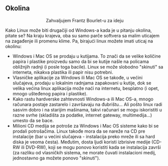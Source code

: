 <?php require("../../entete.php"); ?> <?php require("../../base.php"); ?> <?php require("../../fonctions.php"); ?>

<div id="corps">

<h2>Okolina</h2>

<p align="center">Zahvaljujem Frantz Bourlet-u za ideju</p>

<p>Kako Linux može biti drugačiji od Windows-a kada je u pitanju 
okolina, pitate se? Na kraju krajeva, oba su samo parče softvera sa 
malim uticajem na zagađenje ili promenu klime. Pa, birajući linux možete 
imati uticaj na okolinu:</p>

<ul>

<li>Windows i Mac OS se prodaju u kutijama. To znači da se velike 
količine papira i plastike proizvedu samo da bi se kutije našle na 
policama obližnjih radnji (i posle toga bacile). Linux se može slobodno 
"skinuti" sa interneta, nikakva plastika ili papir nisu potrebni.</li>

<li>Vlasničke aplikacije za Windows ili Mac OS se takođe, u većini 
slučajeva, prodaju u lokalnim radnjama zapakovani u kutije, dok se 
velika većina linux aplikacija može naći na internetu, besplatno (i 
opet, mnogo ušteđenog papira i plastike).</li>

<li>Kako rastu hardverske zahtevnosti Windows-a ili Mac OS-a, mnogo 
računara postaje zastarelo i završavaju na đubrištu... Ali pošto linux 
radi sasvim dobro i na starijim mašinama, takvi računari se mogu 
iskoristiti u razne svrhe (skladišta za podatke, internet gateway, 
multimedija...) umesto da se bace.</li>

<li>Milioni CD medija se potroše za Windows i Mac OS sisteme kako bi se 
prodali potrošačima. Linux takođe mora da se nareže na CD pre 
instalacije (bar u većini slučajeva - instalacija preko mreže ili sa 
hard diska je veoma česta). Međutim, dosta ljudi koristi izbrisive 
medije (CD-RW ili DVD-RW), koji se mogu ponovo koristiti kada se 
instalacija završi (za razliku od vlasničkih sistema, ne morate čuvati 
instalacioni medij, jednostavno ga možete ponovo "skinuti").</li>

</ul>

</div>


